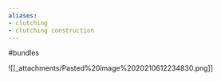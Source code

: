 ```yaml
---
aliases:
- clutching
- clutching construction
---
```















\#bundles

![[_attachments/Pasted%20image%2020210612234830.png]]
